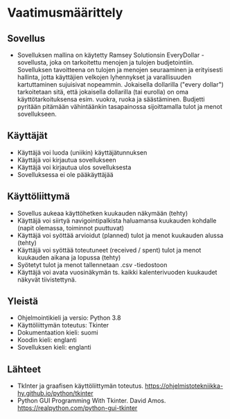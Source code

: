 # Vaatimusmäärittely

## Sovellus
* Sovelluksen mallina on käytetty Ramsey Solutionsin EveryDollar -sovellusta, joka on tarkoitettu menojen ja tulojen budjetointiin. Sovelluksen tavoitteena on tulojen ja menojen seuraaminen ja erityisesti hallinta, jotta käyttäjien velkojen lyhennykset ja varallisuuden kartuttaminen sujuisivat nopeammin. Jokaisella dollarilla ("every dollar") tarkoitetaan sitä, että jokaisella dollarilla (tai eurolla) on oma käyttötarkoituksensa esim. vuokra, ruoka ja säästäminen. Budjetti pyritään pitämään vähintäänkin tasapainossa sijoittamalla tulot ja menot sovellukseen.

## Käyttäjät
* Käyttäjä voi luoda (uniikin) käyttäjätunnuksen
* Käyttäjä voi kirjautua sovellukseen
* Käyttäjä voi kirjautua ulos sovelluksesta
* Sovelluksessa ei ole pääkäyttäjää

## Käyttöliittymä
* Sovellus aukeaa käyttöhetken kuukauden näkymään (tehty)
* Käyttäjä voi siirtyä navigointipalkista haluamansa kuukauden kohdalle (napit olemassa, toiminnot puuttuvat)
* Käyttäjä voi syöttää arvioidut (planned) tulot ja menot kuukauden alussa (tehty)
* Käyttäjä voi syöttää toteutuneet (received / spent) tulot ja menot kuukauden aikana ja lopussa (tehty)
* Syötetyt tulot ja menot tallennetaan .csv -tiedostoon
* Käyttäjä voi avata vuosinäkymän ts. kaikki kalenterivuoden kuukaudet näkyvät tiivistettynä.

## Yleistä
* Ohjelmointikieli ja versio: Python 3.8
* Käyttöliittymän toteutus: Tkinter
* Dokumentaation kieli: suomi
* Koodin kieli: englanti
* Sovelluksen kieli: englanti

## Lähteet
* TkInter ja graafisen käyttöliittymän toteutus. https://ohjelmistotekniikka-hy.github.io/python/tkinter
* Python GUI Programming With Tkinter. David Amos. https://realpython.com/python-gui-tkinter
